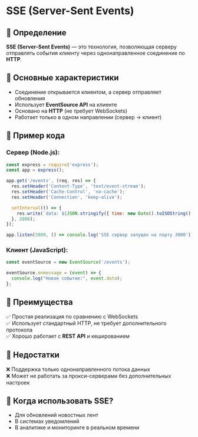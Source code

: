 # SSE (Server-Sent Events)

## 📌 Определение
**SSE (Server-Sent Events)** — это технология, позволяющая серверу отправлять события клиенту через однонаправленное соединение по **HTTP**.

## 📌 Основные характеристики
- Соединение открывается клиентом, а сервер отправляет обновления
- Использует **EventSource API** на клиенте
- Основано на **HTTP** (не требует WebSockets)
- Работает только в одном направлении (сервер → клиент)

## 📌 Пример кода
### Сервер (Node.js):
```javascript
const express = require('express');
const app = express();

app.get('/events', (req, res) => {
  res.setHeader('Content-Type', 'text/event-stream');
  res.setHeader('Cache-Control', 'no-cache');
  res.setHeader('Connection', 'keep-alive');

  setInterval(() => {
    res.write(`data: ${JSON.stringify({ time: new Date().toISOString() })}\n\n`);
  }, 2000);
});

app.listen(3000, () => console.log('SSE сервер запущен на порту 3000'));
```

### Клиент (JavaScript):
```javascript
const eventSource = new EventSource('/events');

eventSource.onmessage = (event) => {
  console.log("Новое событие:", event.data);
};
```

## 📌 Преимущества
✅ Простая реализация по сравнению с WebSockets  
✅ Использует стандартный HTTP, не требует дополнительного протокола  
✅ Хорошо работает с **REST API** и кешированием

## 📌 Недостатки
❌ Поддержка только однонаправленного потока данных  
❌ Может не работать за прокси-серверами без дополнительных настроек

## 📌 Когда использовать SSE?
- Для обновлений новостных лент
- В системах уведомлений
- В аналитике и мониторинге в реальном времени
